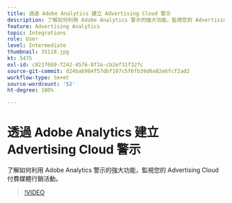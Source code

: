 ```yaml
---
title: 透過 Adobe Analytics 建立 Advertising Cloud 警示
description: 了解如何利用 Adobe Analytics 警示的強大功能，監視您的 Advertising Cloud 付費媒體行銷活動。
feature: Advertising Analytics
topic: Integrations
role: User
level: Intermediate
thumbnail: 35118.jpg
kt: 5475
exl-id: c021f6b9-f242-4576-8f3a-cb2ef31f32fc
source-git-commit: d24bab984f57dbf197c5f6fb39d0a82e6fcf2ad2
workflow-type: tm+mt
source-wordcount: '52'
ht-degree: 100%

---
```


# 透過 Adobe Analytics 建立 Advertising Cloud 警示

了解如何利用 Adobe Analytics 警示的強大功能，監視您的 Advertising Cloud 付費媒體行銷活動。

>[!VIDEO](https://video.tv.adobe.com/v/35118/?quality=12&learn=on)
